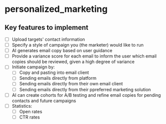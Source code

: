 # personalized_marketing

## Key features to implement
 - [ ] Upload targets' contact information
 - [ ] Specify a style of campaign you (the marketer) would like to run
 - [ ] AI generates email copy based on user guidance
 - [ ] Provide a variance score for each email to inform the user which email copies should be reviewed, given a high degree of variance
 - [ ] Initiate campaign by:
   - [ ] Copy and pasting into email client
   - [ ] Sending emails directly from platform
   - [ ] Sending emails directly from their own email client
   - [ ] Sending emails directly from their ppreferred marketing solution
 - [ ] AI can create cohorts for A/B testing and refine email copies for pending contacts and future campaigns
 - [ ] Statistics:
   - [ ] Open rates
   - [ ] CTR rates